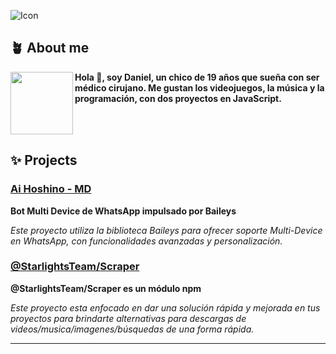 ![Icon](https://i.ibb.co/T1rChbK/file.jpg)

## **🪴 About me**
<a href="https://github.com/AikerDev"><img align="left" width="100" src="https://i.ibb.co/b5rvyXm/file.jpg"></a>

**Hola 👋, soy Daniel, un chico de 19 años que sueña con ser médico cirujano. Me gustan los videojuegos, la música y la programación, con dos proyectos en JavaScript.**

<br clear="left"/>

## **✨ Projects**

### **[Ai Hoshino - MD](https://github.com/StarlightsTeam/Ai-Hoshino)**  
**Bot Multi Device de WhatsApp impulsado por Baileys**

*Este proyecto utiliza la biblioteca Baileys para ofrecer soporte Multi-Device en WhatsApp, con funcionalidades avanzadas y personalización.*

### **[@StarlightsTeam/Scraper](https://github.com/StarlightsTeam/StarlightsTeam/Scraper)**  
**@StarlightsTeam/Scraper es un módulo npm**

*Este proyecto esta enfocado en dar una solución rápida y mejorada en tus proyectos para brindarte alternativas para descargas de videos/musica/imagenes/búsquedas de una forma rápida.*

---